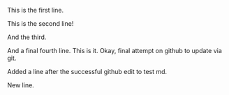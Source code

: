 This is the first line. 

This is the second line!

And the third. 

And a final fourth line. This is it. Okay, final attempt on github to update via git.

Added a line after the successful github edit to test md.

New line.